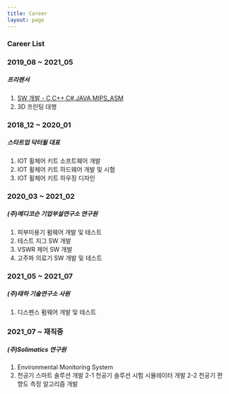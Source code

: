 ```yaml
---
title: Career
layout: page
---
```


### Career List ###


### 2019_08 ~ 2021_05 ###

##### 프리랜서 #####
1. <a href="https://github.com/gomtings/project/tree/main/portfolio/%ED%94%84%EB%A6%AC%EB%9E%9C%EC%84%9C">SW 개발 - C,C++,C#,JAVA,MIPS_ASM</a>
2. 3D 프린팅 대행

### 2018_12 ~ 2020_01 ###

##### 스타트업 닥터윌 대표 #####
1. IOT 휠체어 키트 소프트웨어 개발
2. IOT 휠체어 키트 하드웨어 개발 및 시험
3. IOT 휠체어 키트 하우징 디자인

### 2020_03 ~ 2021_02 ###

##### (주)메디코슨 기업부설연구소 연구원 #####
1. 피부미용기 펌웨어 개발 및 테스트
2. 테스트 지그 SW 개발
3. VSWR 제어 SW 개발
4. 고주파 의료기 SW 개발 및 테스트

### 2021_05 ~ 2021_07 ###

##### (주)태하 기술연구소 사원 #####
1. 디스펜스 펌웨어 개발 및 테스트

### 2021_07 ~ 재직중 ###

##### (주)Solimatics 연구원 #####
1. Environmental Monitoring System
2. 천공기 스마트 솔루션 개발
2-1 천공기 솔루션 시험 시뮬레이터 개발
2-2 천공기 편향도 측정 알고리즘 개발
